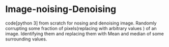 # Image-noising-Denoising
code[python 3] from scratch for nosing and denoising image.
Randomly corrupting some fraction of pixels(replacing with arbitrary values ) of an image.
Identifying them and replacing them with Mean and median of some surrounding values.
